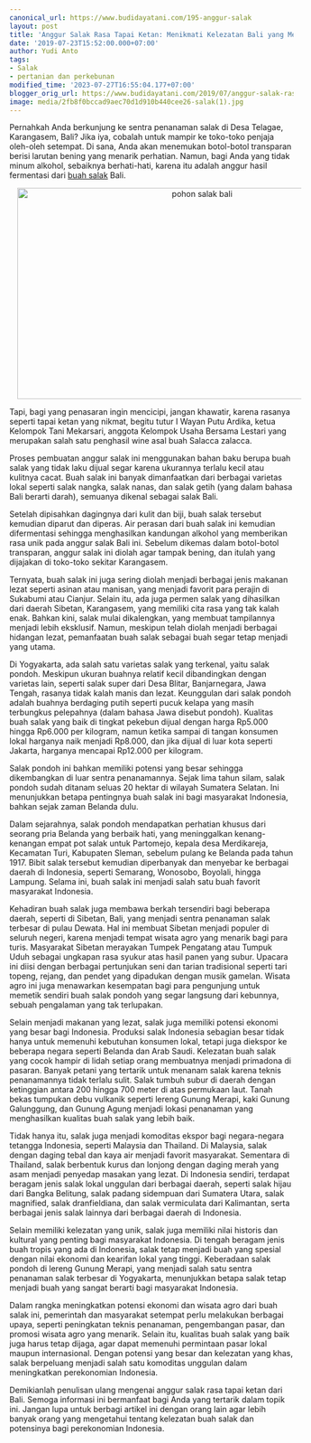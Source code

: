 ```yaml
---
canonical_url: https://www.budidayatani.com/195-anggur-salak
layout: post
title: 'Anggur Salak Rasa Tapai Ketan: Menikmati Kelezatan Bali yang Menyegarkan'
date: '2019-07-23T15:52:00.000+07:00'
author: Yudi Anto
tags:
- Salak
- pertanian dan perkebunan
modified_time: '2023-07-27T16:55:04.177+07:00'
blogger_orig_url: https://www.budidayatani.com/2019/07/anggur-salak-rasa-tapai-ketan-dari-bali.html
image: media/2fb8f0bccad9aec70d1d910b440cee26-salak(1).jpg
---
```

<p>Pernahkah Anda berkunjung ke sentra penanaman salak di Desa Telagae, Karangasem, Bali? Jika iya, cobalah untuk mampir ke toko-toko penjaja oleh-oleh setempat. Di sana, Anda akan menemukan botol-botol transparan berisi larutan bening yang menarik perhatian. Namun, bagi Anda yang tidak minum alkohol, sebaiknya berhati-hati, karena itu adalah anggur hasil fermentasi dari <a href="https://www.budidayatani.com/search/label/Salak">buah salak</a> Bali.</p><div class="separator" style="clear: both; text-align: center;"><a href="https://blogger.googleusercontent.com/img/b/R29vZ2xl/AVvXsEiHWNjzxlSdBw7JYLVRoACI4tRHLi1tEfd0oIfNg3-HCYedXJA87zgA9xo5IGwwdw8d-mZ8IVR396VTv9rp9azCAnMdZH5yZ2-wkGYhMO1XKUzyQ_alT8uyVgXYpPtUx3QdGn2P6j4IJIPaRkFIaJJqIth3mp6sG_AUhjbT3RH7iwSP5Cqw3jwHABmgnpPW/s2050/salak(1).jpg" imageanchor="1" style="margin-left: 1em; margin-right: 1em;"><img alt="pohon salak bali" border="0" data-original-height="1200" data-original-width="2050" height="374" src="https://blogger.googleusercontent.com/img/b/R29vZ2xl/AVvXsEiHWNjzxlSdBw7JYLVRoACI4tRHLi1tEfd0oIfNg3-HCYedXJA87zgA9xo5IGwwdw8d-mZ8IVR396VTv9rp9azCAnMdZH5yZ2-wkGYhMO1XKUzyQ_alT8uyVgXYpPtUx3QdGn2P6j4IJIPaRkFIaJJqIth3mp6sG_AUhjbT3RH7iwSP5Cqw3jwHABmgnpPW/w640-h374/salak(1).jpg" width="640" /></a></div><p>Tapi, bagi yang penasaran ingin mencicipi, jangan khawatir, karena rasanya seperti tapai ketan yang nikmat, begitu tutur I Wayan Putu Ardika, ketua Kelompok Tani Mekarsari, anggota Kelompok Usaha Bersama Lestari yang merupakan salah satu penghasil wine asal buah Salacca zalacca.</p><p>Proses pembuatan anggur salak ini menggunakan bahan baku berupa buah salak yang tidak laku dijual segar karena ukurannya terlalu kecil atau kulitnya cacat. Buah salak ini banyak dimanfaatkan dari berbagai varietas lokal seperti salak nangka, salak nanas, dan salak getih (yang dalam bahasa Bali berarti darah), semuanya dikenal sebagai salak Bali.</p><p>Setelah dipisahkan dagingnya dari kulit dan biji, buah salak tersebut kemudian diparut dan diperas. Air perasan dari buah salak ini kemudian difermentasi sehingga menghasilkan kandungan alkohol yang memberikan rasa unik pada anggur salak Bali ini. Sebelum dikemas dalam botol-botol transparan, anggur salak ini diolah agar tampak bening, dan itulah yang dijajakan di toko-toko sekitar Karangasem.</p><p>Ternyata, buah salak ini juga sering diolah menjadi berbagai jenis makanan lezat seperti asinan atau manisan, yang menjadi favorit para perajin di Sukabumi atau Cianjur. Selain itu, ada juga permen salak yang dihasilkan dari daerah Sibetan, Karangasem, yang memiliki cita rasa yang tak kalah enak. Bahkan kini, salak mulai dikalengkan, yang membuat tampilannya menjadi lebih eksklusif. Namun, meskipun telah diolah menjadi berbagai hidangan lezat, pemanfaatan buah salak sebagai buah segar tetap menjadi yang utama.</p><p>Di Yogyakarta, ada salah satu varietas salak yang terkenal, yaitu salak pondoh. Meskipun ukuran buahnya relatif kecil dibandingkan dengan varietas lain, seperti salak super dari Desa Blitar, Banjarnegara, Jawa Tengah, rasanya tidak kalah manis dan lezat. Keunggulan dari salak pondoh adalah buahnya berdaging putih seperti pucuk kelapa yang masih terbungkus pelepahnya (dalam bahasa Jawa disebut pondoh). Kualitas buah salak yang baik di tingkat pekebun dijual dengan harga Rp5.000 hingga Rp6.000 per kilogram, namun ketika sampai di tangan konsumen lokal harganya naik menjadi Rp8.000, dan jika dijual di luar kota seperti Jakarta, harganya mencapai Rp12.000 per kilogram.</p><p>Salak pondoh ini bahkan memiliki potensi yang besar sehingga dikembangkan di luar sentra penanamannya. Sejak lima tahun silam, salak pondoh sudah ditanam seluas 20 hektar di wilayah Sumatera Selatan. Ini menunjukkan betapa pentingnya buah salak ini bagi masyarakat Indonesia, bahkan sejak zaman Belanda dulu.</p><p>Dalam sejarahnya, salak pondoh mendapatkan perhatian khusus dari seorang pria Belanda yang berbaik hati, yang meninggalkan kenang-kenangan empat pot salak untuk Partomejo, kepala desa Merdikareja, Kecamatan Turi, Kabupaten Sleman, sebelum pulang ke Belanda pada tahun 1917. Bibit salak tersebut kemudian diperbanyak dan menyebar ke berbagai daerah di Indonesia, seperti Semarang, Wonosobo, Boyolali, hingga Lampung. Selama ini, buah salak ini menjadi salah satu buah favorit masyarakat Indonesia.</p><p>Kehadiran buah salak juga membawa berkah tersendiri bagi beberapa daerah, seperti di Sibetan, Bali, yang menjadi sentra penanaman salak terbesar di pulau Dewata. Hal ini membuat Sibetan menjadi populer di seluruh negeri, karena menjadi tempat wisata agro yang menarik bagi para turis. Masyarakat Sibetan merayakan Tumpek Pengatang atau Tumpuk Uduh sebagai ungkapan rasa syukur atas hasil panen yang subur. Upacara ini diisi dengan berbagai pertunjukan seni dan tarian tradisional seperti tari topeng, rejang, dan pendet yang dipadukan dengan musik gamelan. Wisata agro ini juga menawarkan kesempatan bagi para pengunjung untuk memetik sendiri buah salak pondoh yang segar langsung dari kebunnya, sebuah pengalaman yang tak terlupakan.</p><p>Selain menjadi makanan yang lezat, salak juga memiliki potensi ekonomi yang besar bagi Indonesia. Produksi salak Indonesia sebagian besar tidak hanya untuk memenuhi kebutuhan konsumen lokal, tetapi juga diekspor ke beberapa negara seperti Belanda dan Arab Saudi. Kelezatan buah salak yang cocok hampir di lidah setiap orang membuatnya menjadi primadona di pasaran. Banyak petani yang tertarik untuk menanam salak karena teknis penanamannya tidak terlalu sulit. Salak tumbuh subur di daerah dengan ketinggian antara 200 hingga 700 meter di atas permukaan laut. Tanah bekas tumpukan debu vulkanik seperti lereng Gunung Merapi, kaki Gunung Galunggung, dan Gunung Agung menjadi lokasi penanaman yang menghasilkan kualitas buah salak yang lebih baik.</p><p>Tidak hanya itu, salak juga menjadi komoditas ekspor bagi negara-negara tetangga Indonesia, seperti Malaysia dan Thailand. Di Malaysia, salak dengan daging tebal dan kaya air menjadi favorit masyarakat. Sementara di Thailand, salak berbentuk kurus dan lonjong dengan daging merah yang asam menjadi penyedap masakan yang lezat. Di Indonesia sendiri, terdapat beragam jenis salak lokal unggulan dari berbagai daerah, seperti salak hijau dari Bangka Belitung, salak padang sidempuan dari Sumatera Utara, salak magnified, salak dranfieldiana, dan salak vermiculata dari Kalimantan, serta berbagai jenis salak lainnya dari berbagai daerah di Indonesia.</p><p>Selain memiliki kelezatan yang unik, salak juga memiliki nilai historis dan kultural yang penting bagi masyarakat Indonesia. Di tengah beragam jenis buah tropis yang ada di Indonesia, salak tetap menjadi buah yang spesial dengan nilai ekonomi dan kearifan lokal yang tinggi. Keberadaan salak pondoh di lereng Gunung Merapi, yang menjadi salah satu sentra penanaman salak terbesar di Yogyakarta, menunjukkan betapa salak tetap menjadi buah yang sangat berarti bagi masyarakat Indonesia.</p><p>Dalam rangka meningkatkan potensi ekonomi dan wisata agro dari buah salak ini, pemerintah dan masyarakat setempat perlu melakukan berbagai upaya, seperti peningkatan teknis penanaman, pengembangan pasar, dan promosi wisata agro yang menarik. Selain itu, kualitas buah salak yang baik juga harus tetap dijaga, agar dapat memenuhi permintaan pasar lokal maupun internasional. Dengan potensi yang besar dan kelezatan yang khas, salak berpeluang menjadi salah satu komoditas unggulan dalam meningkatkan perekonomian Indonesia.</p><p>Demikianlah penulisan ulang mengenai anggur salak rasa tapai ketan dari Bali. Semoga informasi ini bermanfaat bagi Anda yang tertarik dalam topik ini. Jangan lupa untuk berbagi artikel ini dengan orang lain agar lebih banyak orang yang mengetahui tentang kelezatan buah salak dan potensinya bagi perekonomian Indonesia.</p>
